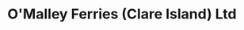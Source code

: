 ---
title: "O'Malley Ferries (Clare Island) Ltd"
address: "Strake Clare Island Westport Co. Mayo"
tel: "(098)25045"
county: "Clare"
category: "Internal Ferry Services"
type: "Content"
lat: "53.80448227"
lng: "-9.995090621"
---